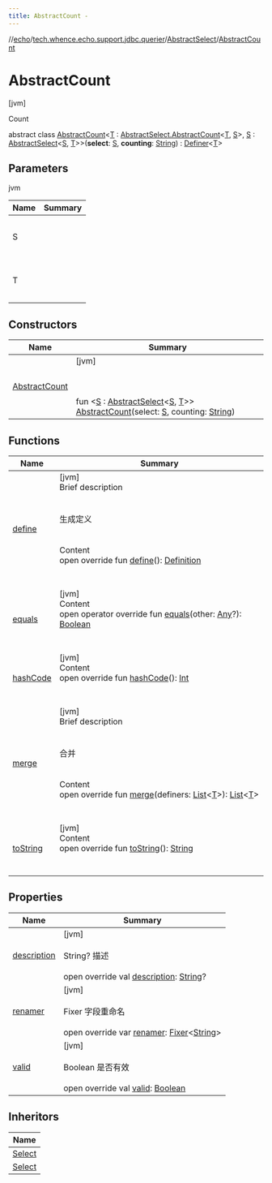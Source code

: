 ```yaml
---
title: AbstractCount -
---
```

//[echo](../../../index.md)/[tech.whence.echo.support.jdbc.querier](../../index.md)/[AbstractSelect](../index.md)/[AbstractCount](index.md)



# AbstractCount  
 [jvm] 

Count

abstract class [AbstractCount](index.md)<[T](index.md) : [AbstractSelect.AbstractCount](index.md)<[T](index.md), [S](index.md)>, [S](index.md) : [AbstractSelect](../index.md)<[S](index.md), [T](index.md)>>(**select**: [S](index.md), **counting**: [String](https://kotlinlang.org/api/latest/jvm/stdlib/kotlin/-string/index.html)) : [Definer](../../../tech.whence.echo.support.jdbc.querier.component/-definer/index.md)<[T](index.md)>    


## Parameters  
  
jvm  
  
|  Name|  Summary| 
|---|---|
| S| <br><br><br><br>
| T| <br><br><br><br>
  


## Constructors  
  
|  Name|  Summary| 
|---|---|
| [AbstractCount](-abstract-count.md)|  [jvm] <br><br><br><br>fun <[S](index.md) : [AbstractSelect](../index.md)<[S](index.md), [T](index.md)>> [AbstractCount](-abstract-count.md)(select: [S](index.md), counting: [String](https://kotlinlang.org/api/latest/jvm/stdlib/kotlin/-string/index.html))   <br>


## Functions  
  
|  Name|  Summary| 
|---|---|
| [define](define.md)| [jvm]  <br>Brief description  <br><br><br>生成定义<br><br>  <br>Content  <br>open override fun [define](define.md)(): [Definition](../../../tech.whence.echo.support.jdbc.querier.component/-definition/index.md)  <br><br><br>
| [equals](../../../tech.whence.echo.webclient.response.exception/-response-unrecognized-exception/index.md#kotlin/Any/equals/#kotlin.Any?/PointingToDeclaration/)| [jvm]  <br>Content  <br>open operator override fun [equals](../../../tech.whence.echo.webclient.response.exception/-response-unrecognized-exception/index.md#kotlin/Any/equals/#kotlin.Any?/PointingToDeclaration/)(other: [Any](https://kotlinlang.org/api/latest/jvm/stdlib/kotlin/-any/index.html)?): [Boolean](https://kotlinlang.org/api/latest/jvm/stdlib/kotlin/-boolean/index.html)  <br><br><br>
| [hashCode](../../../tech.whence.echo.webclient.response.exception/-response-unrecognized-exception/index.md#kotlin/Any/hashCode/#/PointingToDeclaration/)| [jvm]  <br>Content  <br>open override fun [hashCode](../../../tech.whence.echo.webclient.response.exception/-response-unrecognized-exception/index.md#kotlin/Any/hashCode/#/PointingToDeclaration/)(): [Int](https://kotlinlang.org/api/latest/jvm/stdlib/kotlin/-int/index.html)  <br><br><br>
| [merge](index.md#tech.whence.echo.support.jdbc.querier.component/Definer/merge/#kotlin.collections.List[TypeParam(bounds=[tech.whence.echo.support.jdbc.querier.AbstractSelect.AbstractCount[^,TypeParam(bounds=[tech.whence.echo.support.jdbc.querier.AbstractSelect[^^,^]])]])]/PointingToDeclaration/)| [jvm]  <br>Brief description  <br><br><br>合并<br><br>  <br>Content  <br>open override fun [merge](index.md#tech.whence.echo.support.jdbc.querier.component/Definer/merge/#kotlin.collections.List[TypeParam(bounds=[tech.whence.echo.support.jdbc.querier.AbstractSelect.AbstractCount[^,TypeParam(bounds=[tech.whence.echo.support.jdbc.querier.AbstractSelect[^^,^]])]])]/PointingToDeclaration/)(definers: [List](https://kotlinlang.org/api/latest/jvm/stdlib/kotlin.collections/-list/index.html)<[T](index.md)>): [List](https://kotlinlang.org/api/latest/jvm/stdlib/kotlin.collections/-list/index.html)<[T](index.md)>  <br><br><br>
| [toString](to-string.md)| [jvm]  <br>Content  <br>open override fun [toString](to-string.md)(): [String](https://kotlinlang.org/api/latest/jvm/stdlib/kotlin/-string/index.html)  <br><br><br>


## Properties  
  
|  Name|  Summary| 
|---|---|
| [description](index.md#tech.whence.echo.support.jdbc.querier/AbstractSelect.AbstractCount/description/#/PointingToDeclaration/)|  [jvm] <br><br>String? 描述<br><br>open override val [description](index.md#tech.whence.echo.support.jdbc.querier/AbstractSelect.AbstractCount/description/#/PointingToDeclaration/): [String](https://kotlinlang.org/api/latest/jvm/stdlib/kotlin/-string/index.html)?   <br>
| [renamer](index.md#tech.whence.echo.support.jdbc.querier/AbstractSelect.AbstractCount/renamer/#/PointingToDeclaration/)|  [jvm] <br><br>Fixer<String> 字段重命名<br><br>open override var [renamer](index.md#tech.whence.echo.support.jdbc.querier/AbstractSelect.AbstractCount/renamer/#/PointingToDeclaration/): [Fixer](../../../tech.whence.echo.function/-fixer/index.md)<[String](https://kotlinlang.org/api/latest/jvm/stdlib/kotlin/-string/index.html)>   <br>
| [valid](index.md#tech.whence.echo.support.jdbc.querier/AbstractSelect.AbstractCount/valid/#/PointingToDeclaration/)|  [jvm] <br><br>Boolean 是否有效<br><br>open override val [valid](index.md#tech.whence.echo.support.jdbc.querier/AbstractSelect.AbstractCount/valid/#/PointingToDeclaration/): [Boolean](https://kotlinlang.org/api/latest/jvm/stdlib/kotlin/-boolean/index.html)   <br>


## Inheritors  
  
|  Name| 
|---|
| [Select](../../../tech.whence.echo.support.jdbc.driver.general.querier/-select/-count/index.md)
| [Select](../../../tech.whence.echo.support.jdbc.driver.mysql.querier/-select/-count/index.md)

